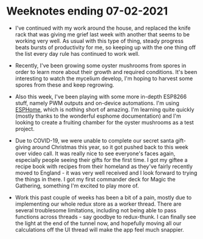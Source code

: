 # Weeknotes ending 07-02-2021

* I've continued with my work around the house, and replaced the knife rack that
  was giving me grief last week with another that seems to be working very well.
  As usual with this type of thing, steady progress beats bursts of productivity
  for me, so keeping up with the one thing off the list every day rule has
  continued to work well.

* Recently, I've been growing some oyster mushrooms from spores in order to
  learn more about their growth and required conditions. It's been interesting
  to watch the mycelium develop, I'm hoping to harvest some spores from these
  and keep regrowing.

* Also this week, I've been playing with some more in-depth ESP8266 stuff,
  namely PWM outputs and on-device automations. I'm using
  [ESPHome](http://esphome.io/), which is nothing short of amazing. I'm learning
  quite quickly (mostly thanks to the wonderful esphome documentation) and I'm
  looking to create a fruiting chamber for the oyster mushrooms as a test
  project.

* Due to COVID-19, we were unable to complete our secret santa gift-giving
  around Christmas this year, so it got pushed back to this week over video
  call. It was really nice to see everyone's faces again, especially people
  seeing their gifts for the first time. I got my giftee a recipe book with
  recipes from their homeland as they've fairly recently moved to England - it
  was very well received and I look forward to trying the things in there. I got
  my first commander deck for Magic the Gathering, something I'm excited to play
  more of.

* Work this past couple of weeks has been a bit of a pain, mostly due to
  implementing our whole redux store as a worker thread. There are several
  troublesome limitations, including not being able to pass functions across
  threads - say goodbye to redux-thunk. I can finally see the light at the end
  of the tunnel now, and hopefully moving all our calculations off the UI thread
  will make the app feel much snappier.

